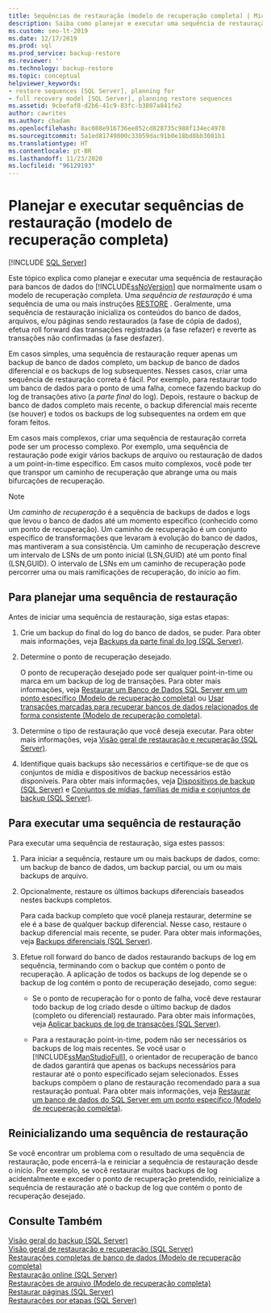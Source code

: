 ```yaml
---
title: Sequências de restauração (modelo de recuperação completa) | Microsoft Docs
description: Saiba como planejar e executar uma sequência de restauração, composta por instruções RESTORE, para um banco de dados do SQL Server que normalmente usa o modelo de recuperação completa.
ms.custom: seo-lt-2019
ms.date: 12/17/2019
ms.prod: sql
ms.prod_service: backup-restore
ms.reviewer: ''
ms.technology: backup-restore
ms.topic: conceptual
helpviewer_keywords:
- restore sequences [SQL Server], planning for
- full recovery model [SQL Server], planning restore sequences
ms.assetid: 9cbefaf8-d2b6-41c9-83fc-b3807a841fe2
author: cawrites
ms.author: chadam
ms.openlocfilehash: 8ac088e916736ee852cd828735c988f134ec4978
ms.sourcegitcommit: 5a1ed81749800c33059dac91b0e18bd8bb3081b1
ms.translationtype: HT
ms.contentlocale: pt-BR
ms.lasthandoff: 11/23/2020
ms.locfileid: "96129193"
---
```

# <a name="plan-and-perform-restore-sequences-full-recovery-model"></a>Planejar e executar sequências de restauração (modelo de recuperação completa)
 [!INCLUDE [SQL Server](../../includes/applies-to-version/sqlserver.md)]

  Este tópico explica como planejar e executar uma sequência de restauração para bancos de dados do [!INCLUDE[ssNoVersion](../../includes/ssnoversion-md.md)] que normalmente usam o modelo de recuperação completa. Uma *sequência de restauração* é uma sequência de uma ou mais instruções [RESTORE](../../t-sql/statements/restore-statements-transact-sql.md) . Geralmente, uma sequência de restauração inicializa os conteúdos do banco de dados, arquivos, e/ou páginas sendo restaurados (a fase de cópia de dados), efetua roll forward das transações registradas (a fase refazer) e reverte as transações não confirmadas (a fase desfazer).  
  
 Em casos simples, uma sequência de restauração requer apenas um backup de banco de dados completo, um backup de banco de dados diferencial e os backups de log subsequentes. Nesses casos, criar uma sequência de restauração correta é fácil. Por exemplo, para restaurar todo um banco de dados para o ponto de uma falha, comece fazendo backup do log de transações ativo (a *parte final* do log). Depois, restaure o backup de banco de dados completo mais recente, o backup diferencial mais recente (se houver) e todos os backups de log subsequentes na ordem em que foram feitos.  
  
 Em casos mais complexos, criar uma sequência de restauração correta pode ser um processo complexo. Por exemplo, uma sequência de restauração pode exigir vários backups de arquivo ou restauração de dados a um point-in-time específico. Em casos muito complexos, você pode ter que transpor um caminho de recuperação que abrange uma ou mais bifurcações de recuperação.  
  
> [!NOTE]  
>  Um *caminho de recuperação* é a sequência de backups de dados e logs que levou o banco de dados até um momento específico (conhecido como um ponto de recuperação). Um caminho de recuperação é um conjunto específico de transformações que levaram à evolução do banco de dados, mas mantiveram a sua consistência. Um caminho de recuperação descreve um intervalo de LSNs de um ponto inicial (LSN,GUID) até um ponto final (LSN,GUID). O intervalo de LSNs em um caminho de recuperação pode percorrer uma ou mais ramificações de recuperação, do início ao fim.  
  
## <a name="to-plan-a-restore-sequence"></a>Para planejar uma sequência de restauração  
 Antes de iniciar uma sequência de restauração, siga estas etapas:  
  
1.  Crie um backup do final do log do banco de dados, se puder. Para obter mais informações, veja [Backups da parte final do log &#40;SQL Server&#41;](../../relational-databases/backup-restore/tail-log-backups-sql-server.md).  
  
2.  Determine o ponto de recuperação desejado.  
  
     O ponto de recuperação desejado pode ser qualquer point-in-time ou marca em um backup de log de transações. Para obter mais informações, veja [Restaurar um Banco de Dados SQL Server em um ponto específico &#40;Modelo de recuperação completa&#41;](../../relational-databases/backup-restore/restore-a-sql-server-database-to-a-point-in-time-full-recovery-model.md) ou [Usar transações marcadas para recuperar bancos de dados relacionados de forma consistente &#40;Modelo de recuperação completa&#41;](../../relational-databases/backup-restore/use-marked-transactions-to-recover-related-databases-consistently.md).  
  
3.  Determine o tipo de restauração que você deseja executar. Para obter mais informações, veja [Visão geral de restauração e recuperação &#40;SQL Server&#41;](../../relational-databases/backup-restore/restore-and-recovery-overview-sql-server.md).  
  
4.  Identifique quais backups são necessários e certifique-se de que os conjuntos de mídia e dispositivos de backup necessários estão disponíveis. Para obter mais informações, veja [Dispositivos de backup &#40;SQL Server&#41;](../../relational-databases/backup-restore/backup-devices-sql-server.md) e [Conjuntos de mídias, famílias de mídia e conjuntos de backup &#40;SQL Server&#41;](../../relational-databases/backup-restore/media-sets-media-families-and-backup-sets-sql-server.md).  
  
## <a name="to-perform-a-restore-sequence"></a>Para executar uma sequência de restauração  
 Para executar uma sequência de restauração, siga estes passos:  
  
1.  Para iniciar a sequência, restaure um ou mais backups de dados, como: um backup de banco de dados, um backup parcial, ou um ou mais backups de arquivo.  
  
2.  Opcionalmente, restaure os últimos backups diferenciais baseados nestes backups completos.  
  
     Para cada backup completo que você planeja restaurar, determine se ele é a base de qualquer backup diferencial. Nesse caso, restaure o backup diferencial mais recente, se puder. Para obter mais informações, veja [Backups diferenciais &#40;SQL Server&#41;](../../relational-databases/backup-restore/differential-backups-sql-server.md).  
  
3.  Efetue roll forward do banco de dados restaurando backups de log em sequência, terminando com o backup que contém o ponto de recuperação. A aplicação de todos os backups de log depende se o backup de log contém o ponto de recuperação desejado, como segue:  
  
    -   Se o ponto de recuperação for o ponto de falha, você deve restaurar todo backup de log criado desde o último backup de dados (completo ou diferencial) restaurado. Para obter mais informações, veja [Aplicar backups de log de transações &#40;SQL Server&#41;](../../relational-databases/backup-restore/apply-transaction-log-backups-sql-server.md).  
  
    -   Para a restauração point-in-time, podem não ser necessários os backups de log mais recentes. Se você usar o [!INCLUDE[ssManStudioFull](../../includes/ssmanstudiofull-md.md)], o orientador de recuperação de banco de dados garantirá que apenas os backups necessários para restaurar até o ponto especificado sejam selecionados. Esses backups compõem o plano de restauração recomendado para a sua restauração pontual. Para obter mais informações, veja [Restaurar um banco de dados do SQL Server em um ponto específico &#40;Modelo de recuperação completa&#41;](../../relational-databases/backup-restore/restore-a-sql-server-database-to-a-point-in-time-full-recovery-model.md).  
  
## <a name="restarting-a-restore-sequence"></a>Reinicializando uma sequência de restauração  
 Se você encontrar um problema com o resultado de uma sequência de restauração, pode encerrá-la e reiniciar a sequência de restauração desde o início. Por exemplo, se você restaurar muitos backups de log acidentalmente e exceder o ponto de recuperação pretendido, reinicialize a sequência de restauração até o backup de log que contém o ponto de recuperação desejado.  
  
## <a name="see-also"></a>Consulte Também  
 [Visão geral do backup &#40;SQL Server&#41;](../../relational-databases/backup-restore/backup-overview-sql-server.md)   
 [Visão geral de restauração e recuperação &#40;SQL Server&#41;](../../relational-databases/backup-restore/restore-and-recovery-overview-sql-server.md)   
 [Restaurações completas de banco de dados &#40;Modelo de recuperação completa&#41;](../../relational-databases/backup-restore/complete-database-restores-full-recovery-model.md)   
 [Restauração online &#40;SQL Server&#41;](../../relational-databases/backup-restore/online-restore-sql-server.md)   
 [Restaurações de arquivo &#40;Modelo de recuperação completa&#41;](../../relational-databases/backup-restore/file-restores-full-recovery-model.md)   
 [Restaurar páginas &#40;SQL Server&#41;](../../relational-databases/backup-restore/restore-pages-sql-server.md)   
 [Restaurações por etapas &#40;SQL Server&#41;](../../relational-databases/backup-restore/piecemeal-restores-sql-server.md)  
  
  

